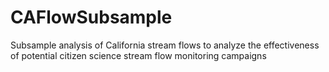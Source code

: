 # CAFlowSubsample
Subsample analysis of California stream flows to analyze the effectiveness of potential citizen science stream flow monitoring campaigns
